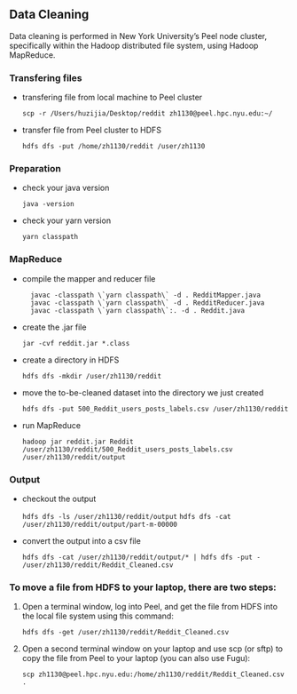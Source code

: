 ## Data Cleaning
Data cleaning is performed in New York University’s Peel node cluster, specifically within the Hadoop distributed file system, using Hadoop MapReduce. 

### Transfering files
* transfering file from local machine to Peel cluster

	`scp -r /Users/huzijia/Desktop/reddit zh1130@peel.hpc.nyu.edu:~/`

* transfer file from Peel cluster to HDFS

	`hdfs dfs -put /home/zh1130/reddit /user/zh1130`

### Preparation
* check your java version

	`java -version`

* check your yarn version

	`yarn classpath`

### MapReduce
* compile the mapper and reducer file

		javac -classpath \`yarn classpath\` -d . RedditMapper.java
		javac -classpath \`yarn classpath\` -d . RedditReducer.java 
		javac -classpath \`yarn classpath\`:. -d . Reddit.java

* create the .jar file
	
	`jar -cvf reddit.jar *.class`

* create a directory in HDFS
	
	`hdfs dfs -mkdir /user/zh1130/reddit`

* move the to-be-cleaned dataset into the directory we just created
	
	`hdfs dfs -put 500_Reddit_users_posts_labels.csv /user/zh1130/reddit`

* run MapReduce
	
	`hadoop jar reddit.jar Reddit /user/zh1130/reddit/500_Reddit_users_posts_labels.csv /user/zh1130/reddit/output`

### Output
* checkout the output
	
	`hdfs dfs -ls /user/zh1130/reddit/output`
	`hdfs dfs -cat /user/zh1130/reddit/output/part-m-00000`

* convert the output into a csv file
	
	`hdfs dfs -cat /user/zh1130/reddit/output/* | hdfs dfs -put - /user/zh1130/reddit/Reddit_Cleaned.csv`


### To move a file from HDFS to your laptop, there are two steps:
	
1. Open a terminal window, log into Peel, and get the file from HDFS into the local file system using this command: 
	
	`hdfs dfs -get /user/zh1130/reddit/Reddit_Cleaned.csv`
	
2. Open a second terminal window on your laptop and use scp (or sftp) to copy the file from Peel to your laptop (you can also use Fugu): 
		
	`scp zh1130@peel.hpc.nyu.edu:/home/zh1130/reddit/Reddit_Cleaned.csv .`

